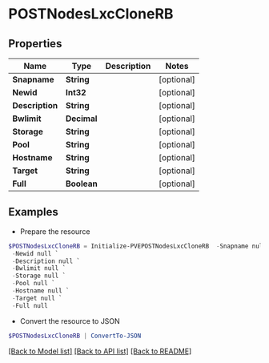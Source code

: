 # POSTNodesLxcCloneRB
## Properties

Name | Type | Description | Notes
------------ | ------------- | ------------- | -------------
**Snapname** | **String** |  | [optional] 
**Newid** | **Int32** |  | [optional] 
**Description** | **String** |  | [optional] 
**Bwlimit** | **Decimal** |  | [optional] 
**Storage** | **String** |  | [optional] 
**Pool** | **String** |  | [optional] 
**Hostname** | **String** |  | [optional] 
**Target** | **String** |  | [optional] 
**Full** | **Boolean** |  | [optional] 

## Examples

- Prepare the resource
```powershell
$POSTNodesLxcCloneRB = Initialize-PVEPOSTNodesLxcCloneRB  -Snapname null `
 -Newid null `
 -Description null `
 -Bwlimit null `
 -Storage null `
 -Pool null `
 -Hostname null `
 -Target null `
 -Full null
```

- Convert the resource to JSON
```powershell
$POSTNodesLxcCloneRB | ConvertTo-JSON
```

[[Back to Model list]](../README.md#documentation-for-models) [[Back to API list]](../README.md#documentation-for-api-endpoints) [[Back to README]](../README.md)

